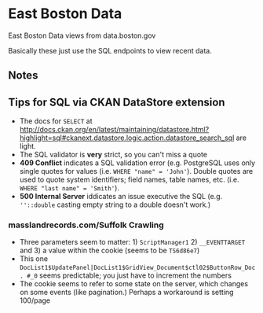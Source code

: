 # East Boston Data

East Boston Data views from data.boston.gov

Basically these just use the SQL endpoints to view recent data.

## Notes

## Tips for SQL via CKAN DataStore extension

* The docs for `SELECT` at http://docs.ckan.org/en/latest/maintaining/datastore.html?highlight=sql#ckanext.datastore.logic.action.datastore_search_sql are light.
* The SQL validator is **very** strict, so you can't miss a quote
* **409 Conflict** indicates a SQL validation error (e.g. PostgreSQL uses only single quotes for values (i.e. `WHERE "name" = 'John'`). Double quotes are used to quote system identifiers; field names, table names, etc. (i.e. `WHERE "last name" = 'Smith'`).
* **500 Internal Server** iddicates an issue executive the SQL (e.g. `''::double` casting empty string to a double doesn't work.)

### masslandrecords.com/Suffolk Crawling

* Three parameters seem to matter: 1) `ScriptManager1` 2) `__EVENTTARGET` and 3) a value within the cookie (seems to be `TS6d86e7`)
* This one `DocList1$UpdatePanel|DocList1$GridView_Document$ctl02$ButtonRow_Doc. #_0` seems predictable; you just have to increment the numbers
* The cookie seems to refer to some state on the server, which changes on some events (like pagination.)  Perhaps a workaround is setting 100/page



